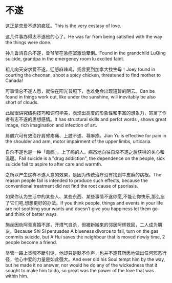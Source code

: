 # 不遂

<p><span class="chinese">这正是恋爱不遂的疯狂。</span><span class="english">This is the very exstasy of love.</span></p>

<p><span class="chinese">这几件事办得太不遂他的心了。</span><span class="english">He was far from being satisfied with the way the things were done.</span></p>

<p><span class="chinese">孙儿鲁清自杀不遂，鲁爷爷在急症室激动晕倒。</span><span class="english">Found in the grandchild LuQing suicide, grandpa in the emergency room lu excited faint.</span></p>

<p><span class="chinese">祖儿向天安求爱不遂，迁怒麻辣鸡，扬言要到加拿大找生母！</span><span class="english">Joey found in courting the cheonan, shoot a spicy chicken, threatened to find mother to Canada!</span></p>

<p><span class="chinese">可事情总不遂人愿，就像在阳光普照下，也难免会出现短暂的阴云。</span><span class="english">Can be found in things work out, like under the sunshine, will inevitably be also short of clouds.</span></p>

<p><span class="chinese">此赋很讲究结构技巧和词句华美，表现出高度的形象性和丰富的想象力，寄寓了作者有志不遂的思想感情。</span><span class="english">It has structural skills and perfct words , shows great image, rich imagination and infection of art.</span></p>

<p><span class="chinese">肩髃穴可有效治疗肩臂疼痛、上肢不遂、荨麻疹。</span><span class="english">Jian Yu is effective for pain in the shoulder and arm, motor impairment of the upper limbs, urticaria.</span></p>

<p><span class="chinese">自杀不遂也是一种「毒瘾」，上了瘾的人，病态地向往自杀不遂之后获得的关心和温暖。</span><span class="english">Fail suicide is a "drug addiction", the dependence on the people, sick suicide fail to aspire to after care and warmth.</span></p>

<p><span class="chinese">之所以产生这样不遂人意的效果，是因为传统治疗没有找到牛皮癣的病根。</span><span class="english">The reason people fail is intended to produce such effects, because the conventional treatment did not find the root cause of psoriasis.</span></p>

<p><span class="chinese">如果你认为生活中的某些人、某些东西、某些事情不遂你愿,不能让你快乐,那么忘了它们吧,想想更好的办法。</span><span class="english">If you think people, things and events in your life are not soothing your wants and doesn’t give you happiness let them go and think of better ways.</span></p>

<p><span class="chinese">施丝因劝阿青离婚不遂，开煤气自杀，但被新搬来的邻居阿辉救回，二人成为朋友。</span><span class="english">Because Shi Si persuades A blueness divorce to fail, turn on the gas commits suicide, but A Hui saves the neighbour that is moved newly time, 2 people become a friend.</span></p>

<p><span class="chinese">尽管一路上灵魂不断引诱，他却只是默不作声，也并不遂其所愿地做出任何邪恶行径，他心中爱的力量是如此强大。</span><span class="english">And ever did his Soul tempt him by the way, but he made it no answer, nor would he do any of the wickedness that it sought to make him to do, so great was the power of the love that was within him.</span></p>

